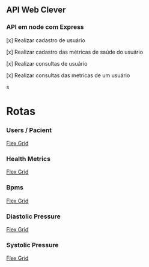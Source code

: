 ## API Web Clever 

### API em node com Express

[x] Realizar cadastro de usuário 

[x] Realizar cadastro das métricas de saúde do usuário

[x] Realizar consultas de usuário

[x] Realizar consultas das metricas de um usuário

s
# Rotas 

### Users / Pacient

[Flex Grid](https://documenter.getpostman.com/view/18171899/UVsSMPCt)

### Health Metrics

[Flex Grid](https://documenter.getpostman.com/view/18171899/UVsSMi14)

### Bpms

[Flex Grid](https://documenter.getpostman.com/view/18171899/UVsSMi16)

### Diastolic Pressure 

[Flex Grid](https://documenter.getpostman.com/view/18171899/UVsSMi5M)

### Systolic Pressure

[Flex Grid](https://documenter.getpostman.com/view/18171899/UVsSMi5P)


